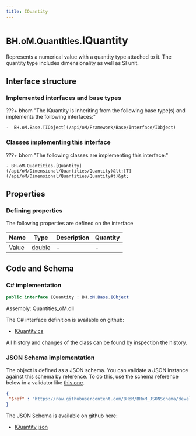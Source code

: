 ```yaml
---
title: IQuantity
---
```


# <small>BH.oM.Quantities.</small>**IQuantity**

Represents a numerical value with a quantity type attached to it. The quantity type includes dimensionality as well as SI unit.

## Interface structure

### Implemented interfaces and base types

???+ bhom "The IQuantity is inheriting from the following base type(s) and implements the following interfaces:"

    -  BH.oM.Base.[IObject](/api/oM/Framework/Base/Interface/IObject)


### Classes implementing this interface

???+ bhom "The following classes are implementing this interface:"

    - BH.oM.Quantities.[Quantity](/api/oM/Dimensional/Quantities/Quantity)&lt;[T](/api/oM/Dimensional/Quantities/Quantity#t)&gt;


## Properties



### Defining properties

The following properties are defined on the interface

| Name             | Type             | Description      | Quantity         |
|------------------|------------------|------------------|------------------|
| Value | [double](https://learn.microsoft.com/en-us/dotnet/api/System.Double?view=netstandard-2.0) | - | - |


## Code and Schema

### C# implementation

``` C# title="C#"
public interface IQuantity : BH.oM.Base.IObject
```

Assembly: Quantities_oM.dll

The C# interface definition is available on github:

- [IQuantity.cs](https://github.com/BHoM/BHoM/blob/develop/Quantities_oM/IQuantity.cs)

All history and changes of the class can be found by inspection the history.
### JSON Schema implementation

The object is defined as a JSON schema. You can validate a JSON instance against this schema by reference. To do this, use the schema reference below in a validator like [this one](https://www.jsonschemavalidator.net/).

``` json title="JSON Schema"
{
 "$ref" : "https://raw.githubusercontent.com/BHoM/BHoM_JSONSchema/develop/Quantities_oM/IQuantity.json"
}
```

The JSON Schema is available on github here:

- [IQuantity.json](https://github.com/BHoM/BHoM_JSONSchema/blob/develop/Quantities_oM/IQuantity.json)
